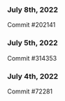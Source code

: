 ### July 8th, 2022

Commit #202141

### July 5th, 2022

Commit #314353


### July 4th, 2022

Commit #72281
